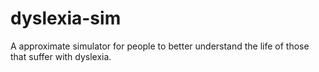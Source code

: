 # dyslexia-sim
A approximate simulator for people to better understand the life of those that suffer with dyslexia.
